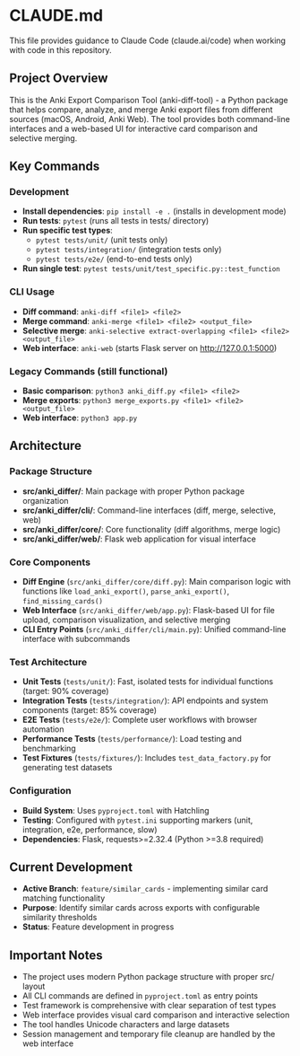 # CLAUDE.md

This file provides guidance to Claude Code (claude.ai/code) when working with code in this repository.

## Project Overview

This is the Anki Export Comparison Tool (anki-diff-tool) - a Python package that helps compare, analyze, and merge Anki export files from different sources (macOS, Android, Anki Web). The tool provides both command-line interfaces and a web-based UI for interactive card comparison and selective merging.

## Key Commands

### Development
- **Install dependencies**: `pip install -e .` (installs in development mode)
- **Run tests**: `pytest` (runs all tests in tests/ directory)
- **Run specific test types**: 
  - `pytest tests/unit/` (unit tests only)
  - `pytest tests/integration/` (integration tests only)
  - `pytest tests/e2e/` (end-to-end tests only)
- **Run single test**: `pytest tests/unit/test_specific.py::test_function`

### CLI Usage
- **Diff command**: `anki-diff <file1> <file2>`
- **Merge command**: `anki-merge <file1> <file2> <output_file>`
- **Selective merge**: `anki-selective extract-overlapping <file1> <file2> <output_file>`
- **Web interface**: `anki-web` (starts Flask server on http://127.0.0.1:5000)

### Legacy Commands (still functional)
- **Basic comparison**: `python3 anki_diff.py <file1> <file2>`
- **Merge exports**: `python3 merge_exports.py <file1> <file2> <output_file>`
- **Web interface**: `python3 app.py`

## Architecture

### Package Structure
- **src/anki_differ/**: Main package with proper Python package organization
- **src/anki_differ/cli/**: Command-line interfaces (diff, merge, selective, web)
- **src/anki_differ/core/**: Core functionality (diff algorithms, merge logic)
- **src/anki_differ/web/**: Flask web application for visual interface

### Core Components
- **Diff Engine** (`src/anki_differ/core/diff.py`): Main comparison logic with functions like `load_anki_export()`, `parse_anki_export()`, `find_missing_cards()`
- **Web Interface** (`src/anki_differ/web/app.py`): Flask-based UI for file upload, comparison visualization, and selective merging
- **CLI Entry Points** (`src/anki_differ/cli/main.py`): Unified command-line interface with subcommands

### Test Architecture
- **Unit Tests** (`tests/unit/`): Fast, isolated tests for individual functions (target: 90% coverage)
- **Integration Tests** (`tests/integration/`): API endpoints and system components (target: 85% coverage)
- **E2E Tests** (`tests/e2e/`): Complete user workflows with browser automation
- **Performance Tests** (`tests/performance/`): Load testing and benchmarking
- **Test Fixtures** (`tests/fixtures/`): Includes `test_data_factory.py` for generating test datasets

### Configuration
- **Build System**: Uses `pyproject.toml` with Hatchling
- **Testing**: Configured with `pytest.ini` supporting markers (unit, integration, e2e, performance, slow)
- **Dependencies**: Flask, requests>=2.32.4 (Python >=3.8 required)

## Current Development

- **Active Branch**: `feature/similar_cards` - implementing similar card matching functionality
- **Purpose**: Identify similar cards across exports with configurable similarity thresholds
- **Status**: Feature development in progress

## Important Notes

- The project uses modern Python package structure with proper src/ layout
- All CLI commands are defined in `pyproject.toml` as entry points
- Test framework is comprehensive with clear separation of test types
- Web interface provides visual card comparison and interactive selection
- The tool handles Unicode characters and large datasets
- Session management and temporary file cleanup are handled by the web interface